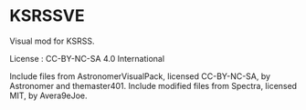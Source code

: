 # KSRSSVE

Visual mod for KSRSS.

License : CC-BY-NC-SA 4.0 International

Include files from AstronomerVisualPack, licensed CC-BY-NC-SA, by Astronomer and themaster401.
Include modified files from Spectra, licensed MIT, by Avera9eJoe.
